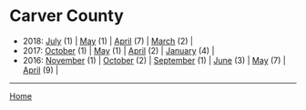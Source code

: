 # Carver County

  * 2018: 
      [July](./carver-county-2018-07.md) (1) | 
      [May](./carver-county-2018-05.md) (1) | 
      [April](./carver-county-2018-04.md) (7) | 
      [March](./carver-county-2018-03.md) (2) | 
  * 2017: 
      [October](./carver-county-2017-10.md) (1) | 
      [May](./carver-county-2017-05.md) (1) | 
      [April](./carver-county-2017-04.md) (2) | 
      [January](./carver-county-2017-01.md) (4) | 
  * 2016: 
      [November](./carver-county-2016-11.md) (1) | 
      [October](./carver-county-2016-10.md) (2) | 
      [September](./carver-county-2016-09.md) (1) | 
      [June](./carver-county-2016-06.md) (3) | 
      [May](./carver-county-2016-05.md) (7) | 
      [April](./carver-county-2016-04.md) (9) | 

----

[Home](../)

